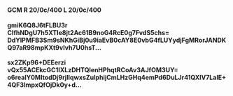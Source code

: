 #### GCM R 20/0c/400 L 20/0c/400
**gmiK6Q8J6tFLBU3r**<br/>**ClfhNDgU7h5XTIe8jt2Ac61B9noG4RcE0g7FvdS5chs=**<br/>**DdYIPMFB3Sm9sNKhGiBj0u9iaEvB0cAY8E0vbG4fLUYydjFgMRorJANDKQ97aR98mpKXt9vIvh7U0hsT...**<br/><br/>
**sx2ZKp96+DEEerzi**<br/>**vQx55ACEkcGC1IXLzDHTQlenHPhqtRCoAv3AJfOM3UY=**<br/>**o6realY0MItodDj9rjIlqwxsZulphijCmLHzGHq4emPd6DuLJr41QXIV7LalE+4QF3ImpxQfOjDk0y+d...**